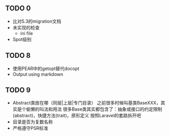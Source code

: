 ## TODO 0
- 比对5.3的migration文档
- 未实现的检查
    - ini file
- Spot级别

## TODO 8
- 使用PEAR中的getopt替代docopt
- Output using markdown

## TODO 9
- Abstract类放在哪（同层|上层|专门目录）
    之前很多时候叫基类BaseXXX，其实是个偷懒的叫法和用法
    很多Base类其实都包含了：抽象或接口的约定限制(abstract)，快捷方法(trait)，原形定义
    按照Laravel的套路拆开吧
- 目录是否为复数名称
- 严格遵守PSR标准

